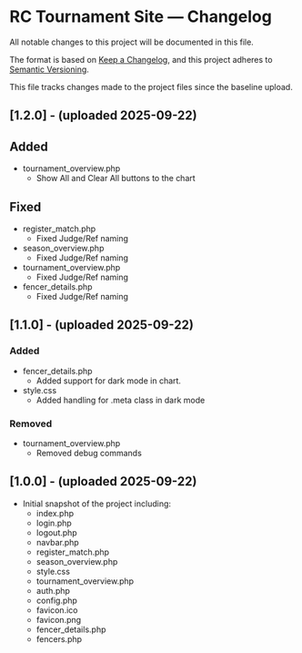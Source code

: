 # RC Tournament Site — Changelog

All notable changes to this project will be documented in this file.

The format is based on [Keep a Changelog](https://keepachangelog.com/en/1.1.0/),
and this project adheres to [Semantic Versioning](https://semver.org/spec/v2.0.0.html).

This file tracks changes made to the project files since the baseline upload.

## [1.2.0] - (uploaded 2025-09-22)
## Added
- tournament_overview.php
  - Show All and Clear All buttons to the chart

## Fixed
- register_match.php
  - Fixed Judge/Ref naming
- season_overview.php
  - Fixed Judge/Ref naming
- tournament_overview.php
  - Fixed Judge/Ref naming
- fencer_details.php
  - Fixed Judge/Ref naming

## [1.1.0] - (uploaded 2025-09-22)
### Added
- fencer_details.php
  - Added support for dark mode in chart.
- style.css
  - Added handling for .meta class in dark mode

### Removed
- tournament_overview.php
  - Removed debug commands


## [1.0.0] - (uploaded 2025-09-22)
- Initial snapshot of the project including:
  - index.php
  - login.php
  - logout.php
  - navbar.php
  - register_match.php
  - season_overview.php
  - style.css
  - tournament_overview.php
  - auth.php
  - config.php
  - favicon.ico
  - favicon.png
  - fencer_details.php
  - fencers.php